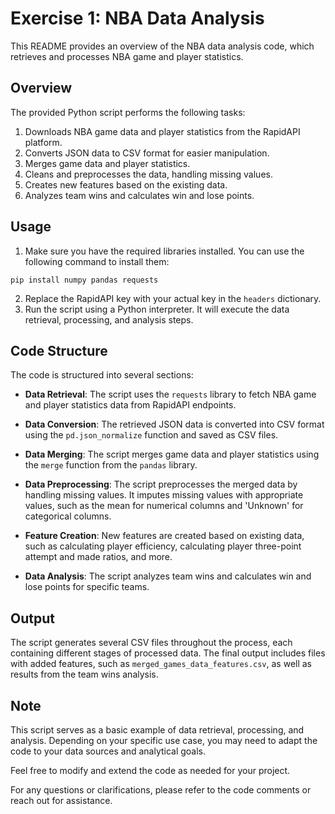 # Exercise 1: NBA Data Analysis

This README provides an overview of the NBA data analysis code, which retrieves and processes NBA game and player statistics.

## Overview

The provided Python script performs the following tasks:

1. Downloads NBA game data and player statistics from the RapidAPI platform.
2. Converts JSON data to CSV format for easier manipulation.
3. Merges game data and player statistics.
4. Cleans and preprocesses the data, handling missing values.
5. Creates new features based on the existing data.
6. Analyzes team wins and calculates win and lose points.

## Usage

1. Make sure you have the required libraries installed. You can use the following command to install them:
   
```shell
pip install numpy pandas requests
```


2. Replace the RapidAPI key with your actual key in the `headers` dictionary.
3. Run the script using a Python interpreter. It will execute the data retrieval, processing, and analysis steps.

## Code Structure

The code is structured into several sections:

- **Data Retrieval**: The script uses the `requests` library to fetch NBA game and player statistics data from RapidAPI endpoints.

- **Data Conversion**: The retrieved JSON data is converted into CSV format using the `pd.json_normalize` function and saved as CSV files.

- **Data Merging**: The script merges game data and player statistics using the `merge` function from the `pandas` library.

- **Data Preprocessing**: The script preprocesses the merged data by handling missing values. It imputes missing values with appropriate values, such as the mean for numerical columns and 'Unknown' for categorical columns.

- **Feature Creation**: New features are created based on existing data, such as calculating player efficiency, calculating player three-point attempt and made ratios, and more.

- **Data Analysis**: The script analyzes team wins and calculates win and lose points for specific teams.

## Output

The script generates several CSV files throughout the process, each containing different stages of processed data. The final output includes files with added features, such as `merged_games_data_features.csv`, as well as results from the team wins analysis.

## Note

This script serves as a basic example of data retrieval, processing, and analysis. Depending on your specific use case, you may need to adapt the code to your data sources and analytical goals.

Feel free to modify and extend the code as needed for your project.

For any questions or clarifications, please refer to the code comments or reach out for assistance.
